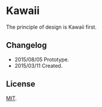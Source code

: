 # Kawaii

The principle of design is Kawaii first.

## Changelog

- 2015/08/05 Prototype.
- 2015/03/11 Created.

## License

[MIT](/LICENSE).